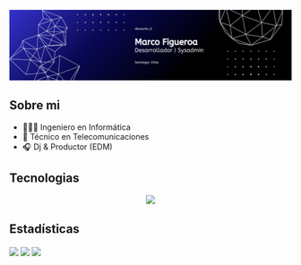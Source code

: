 ![banner](images/banner.png)

## Sobre mi
- 👨🏻‍💻 Ingeniero en Informática
- 📡 Técnico en Telecomunicaciones
- 🎧 Dj & Productor (EDM)

## Tecnologias
<div align="center">
  <img src="https://skillicons.dev/icons?i=java,angular,typescript,javascript,tailwindcss,css,docker,kubernetes,nginx,mysql,postgresql,ubuntu,debian,nestjs,prisma,ableton,firebase,gcp,androidstudio,postman,supabase,azure,nodejs,dotnet,bash,html,npm,spring,python,linux,gradle,graphql,maven,vercel,github,terraform&theme=dark&perline=9">
</div>

## Estadísticas
<img align="center" src="https://github-readme-stats.vercel.app/api/top-langs/?username=mfigueroa23&theme=tokyonight&show_icons=true&hide_border=true&layout=compact" />
<img align="center" src="https://github-readme-stats.vercel.app/api?username=mfigueroa23&theme=tokyonight&show_icons=true&hide_border=true&count_private=true" />
<img align="center" src="https://github-readme-streak-stats.herokuapp.com/?user=mfigueroa23&theme=tokyonight&hide_border=true" />
